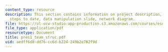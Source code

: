 ```yaml
---
content_type: resource
description: This section contains information on project description, data sources,
  steps to date, data manipulation slide, network diagram.
file: https://ol-ocw-studio-app-production.s3.amazonaws.com/courses/esd-342-advanced-system-architecture-spring-2006/aedff6d8dd76cc6db224249b2e782f9d_pres1_team_struc.pdf
file_type: application/pdf
resourcetype: Document
title: pres1_team_struc.pdf
uid: aedff6d8-dd76-cc6d-b224-249b2e782f9d
---
```

